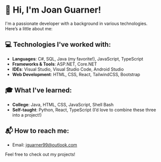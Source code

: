 # 👋 Hi, I'm Joan Guarner!

I'm a passionate developer with a background in various technologies. Here’s a little about me:

## 💻 Technologies I've worked with:
- **Languages**: C#, SQL, Java (my favorite!), JavaScript, TypeScript
- **Frameworks & Tools**: ASP.NET, Core.NET
- **IDEs**: Visual Studio, Visual Studio Code, Android Studio
- **Web Development**: HTML, CSS, React, TailwindCSS, Bootstrap

## 🎓 What I've learned:
- **College**: Java, HTML, CSS, JavaScript, Shell Bash
- **Self-taught**: Python, React, TypeScript (I’d love to combine these three into a project!)

## 📬 How to reach me:
- Email: jguarner99@outlook.com

Feel free to check out my projects!
